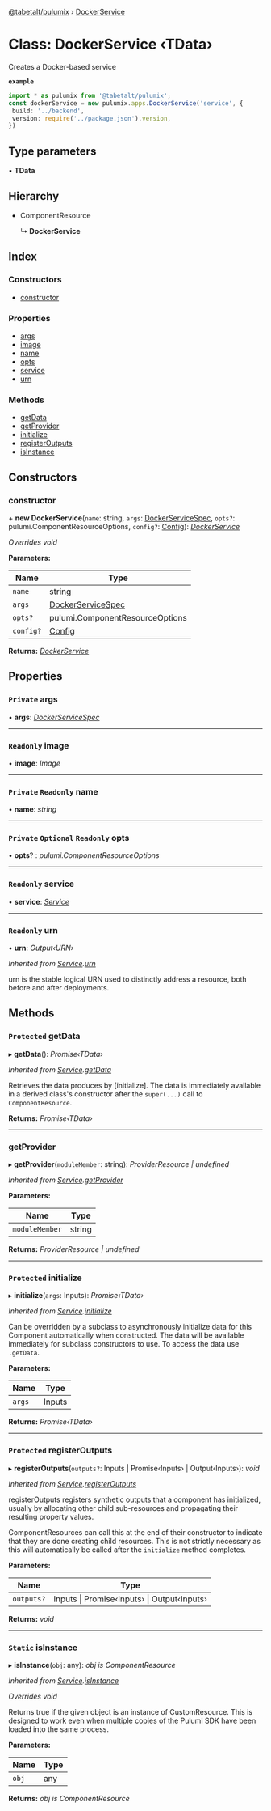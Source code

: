 [@tabetalt/pulumix](../README.md) › [DockerService](dockerservice.md)

# Class: DockerService ‹**TData**›

Creates a Docker-based service

**`example`** 
```typescript
import * as pulumix from '@tabetalt/pulumix';
const dockerService = new pulumix.apps.DockerService('service', {
 build: '../backend',
 version: require('../package.json').version,
})
```

## Type parameters

▪ **TData**

## Hierarchy

* ComponentResource

  ↳ **DockerService**

## Index

### Constructors

* [constructor](dockerservice.md#constructor)

### Properties

* [args](dockerservice.md#private-args)
* [image](dockerservice.md#readonly-image)
* [name](dockerservice.md#private-readonly-name)
* [opts](dockerservice.md#private-optional-readonly-opts)
* [service](dockerservice.md#readonly-service)
* [urn](dockerservice.md#readonly-urn)

### Methods

* [getData](dockerservice.md#protected-getdata)
* [getProvider](dockerservice.md#getprovider)
* [initialize](dockerservice.md#protected-initialize)
* [registerOutputs](dockerservice.md#protected-registeroutputs)
* [isInstance](dockerservice.md#static-isinstance)

## Constructors

###  constructor

\+ **new DockerService**(`name`: string, `args`: [DockerServiceSpec](../interfaces/dockerservicespec.md), `opts?`: pulumi.ComponentResourceOptions, `config?`: [Config](config.md)): *[DockerService](dockerservice.md)*

*Overrides void*

**Parameters:**

Name | Type |
------ | ------ |
`name` | string |
`args` | [DockerServiceSpec](../interfaces/dockerservicespec.md) |
`opts?` | pulumi.ComponentResourceOptions |
`config?` | [Config](config.md) |

**Returns:** *[DockerService](dockerservice.md)*

## Properties

### `Private` args

• **args**: *[DockerServiceSpec](../interfaces/dockerservicespec.md)*

___

### `Readonly` image

• **image**: *Image*

___

### `Private` `Readonly` name

• **name**: *string*

___

### `Private` `Optional` `Readonly` opts

• **opts**? : *pulumi.ComponentResourceOptions*

___

### `Readonly` service

• **service**: *[Service](service.md)*

___

### `Readonly` urn

• **urn**: *Output‹URN›*

*Inherited from [Service](service.md).[urn](service.md#readonly-urn)*

urn is the stable logical URN used to distinctly address a resource, both before and after
deployments.

## Methods

### `Protected` getData

▸ **getData**(): *Promise‹TData›*

*Inherited from [Service](service.md).[getData](service.md#protected-getdata)*

Retrieves the data produces by [initialize].  The data is immediately available in a
derived class's constructor after the `super(...)` call to `ComponentResource`.

**Returns:** *Promise‹TData›*

___

###  getProvider

▸ **getProvider**(`moduleMember`: string): *ProviderResource | undefined*

*Inherited from [Service](service.md).[getProvider](service.md#getprovider)*

**Parameters:**

Name | Type |
------ | ------ |
`moduleMember` | string |

**Returns:** *ProviderResource | undefined*

___

### `Protected` initialize

▸ **initialize**(`args`: Inputs): *Promise‹TData›*

*Inherited from [Service](service.md).[initialize](service.md#protected-initialize)*

Can be overridden by a subclass to asynchronously initialize data for this Component
automatically when constructed.  The data will be available immediately for subclass
constructors to use.  To access the data use `.getData`.

**Parameters:**

Name | Type |
------ | ------ |
`args` | Inputs |

**Returns:** *Promise‹TData›*

___

### `Protected` registerOutputs

▸ **registerOutputs**(`outputs?`: Inputs | Promise‹Inputs› | Output‹Inputs›): *void*

*Inherited from [Service](service.md).[registerOutputs](service.md#protected-registeroutputs)*

registerOutputs registers synthetic outputs that a component has initialized, usually by
allocating other child sub-resources and propagating their resulting property values.

ComponentResources can call this at the end of their constructor to indicate that they are
done creating child resources.  This is not strictly necessary as this will automatically be
called after the `initialize` method completes.

**Parameters:**

Name | Type |
------ | ------ |
`outputs?` | Inputs &#124; Promise‹Inputs› &#124; Output‹Inputs› |

**Returns:** *void*

___

### `Static` isInstance

▸ **isInstance**(`obj`: any): *obj is ComponentResource*

*Inherited from [Service](service.md).[isInstance](service.md#static-isinstance)*

*Overrides void*

Returns true if the given object is an instance of CustomResource.  This is designed to work even when
multiple copies of the Pulumi SDK have been loaded into the same process.

**Parameters:**

Name | Type |
------ | ------ |
`obj` | any |

**Returns:** *obj is ComponentResource*
